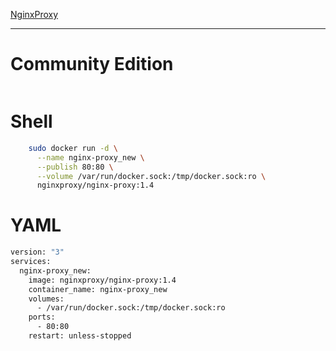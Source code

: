 
[NginxProxy](https://nginxproxymanager.com/setup/)
		
----
# Community Edition			
```bash	

```

# Shell				
```bash	
    sudo docker run -d \
      --name nginx-proxy_new \
      --publish 80:80 \
      --volume /var/run/docker.sock:/tmp/docker.sock:ro \
      nginxproxy/nginx-proxy:1.4
```							
# YAML							
```bash							
version: "3"
services: 
  nginx-proxy_new:
    image: nginxproxy/nginx-proxy:1.4
    container_name: nginx-proxy_new
    volumes:
      - /var/run/docker.sock:/tmp/docker.sock:ro
    ports:
      - 80:80
    restart: unless-stopped
				
```							
						
